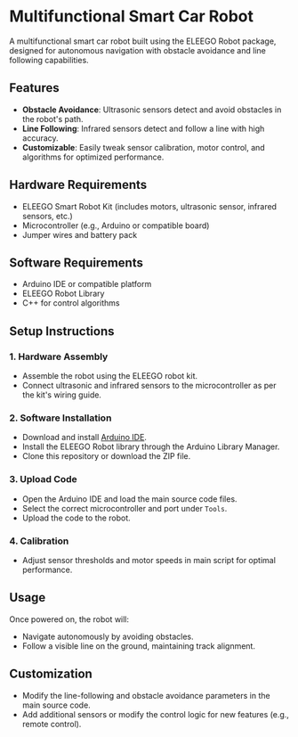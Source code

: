 # Multifunctional Smart Car Robot

A multifunctional smart car robot built using the ELEEGO Robot package, designed for autonomous navigation with obstacle avoidance and line following capabilities.

## Features
- **Obstacle Avoidance**: Ultrasonic sensors detect and avoid obstacles in the robot's path.
- **Line Following**: Infrared sensors detect and follow a line with high accuracy.
- **Customizable**: Easily tweak sensor calibration, motor control, and algorithms for optimized performance.

## Hardware Requirements
- ELEEGO Smart Robot Kit (includes motors, ultrasonic sensor, infrared sensors, etc.)
- Microcontroller (e.g., Arduino or compatible board)
- Jumper wires and battery pack

## Software Requirements
- Arduino IDE or compatible platform
- ELEEGO Robot Library
- C++ for control algorithms

## Setup Instructions

### 1. Hardware Assembly
- Assemble the robot using the ELEEGO robot kit.
- Connect ultrasonic and infrared sensors to the microcontroller as per the kit's wiring guide.

### 2. Software Installation
- Download and install [Arduino IDE](https://www.arduino.cc/en/software).
- Install the ELEEGO Robot library through the Arduino Library Manager.
- Clone this repository or download the ZIP file.

### 3. Upload Code
- Open the Arduino IDE and load the main source code files.
- Select the correct microcontroller and port under `Tools`.
- Upload the code to the robot.

### 4. Calibration
- Adjust sensor thresholds and motor speeds in main script for optimal performance.

## Usage
Once powered on, the robot will:
- Navigate autonomously by avoiding obstacles.
- Follow a visible line on the ground, maintaining track alignment.

## Customization
- Modify the line-following and obstacle avoidance parameters in the main source code.
- Add additional sensors or modify the control logic for new features (e.g., remote control).
